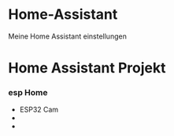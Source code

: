 # Home-Assistant
Meine Home Assistant einstellungen
<h1>Home Assistant Projekt</h1>

<h3>esp Home</h3>
<ul>
  <li>ESP32 Cam</li>
  <li></li>
  <li></li>
<ul>
